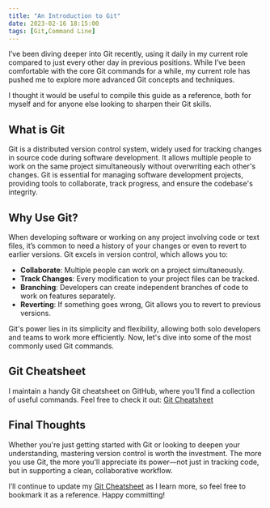```yaml
---
title: "An Introduction to Git"
date: 2023-02-16 18:15:00
tags: [Git,Command Line]
---
```


I’ve been diving deeper into Git recently, using it daily in my current role compared to just every other day in previous positions. While I’ve been comfortable with the core Git commands for a while, my current role has pushed me to explore more advanced Git concepts and techniques.

I thought it would be useful to compile this guide as a reference, both for myself and for anyone else looking to sharpen their Git skills.

## What is Git

Git is a distributed version control system, widely used for tracking changes in source code during software development. It allows multiple people to work on the same project simultaneously without overwriting each other's changes. Git is essential for managing software development projects, providing tools to collaborate, track progress, and ensure the codebase's integrity.

## Why Use Git?

When developing software or working on any project involving code or text files, it’s common to need a history of your changes or even to revert to earlier versions. Git excels in version control, which allows you to:

- **Collaborate**: Multiple people can work on a project simultaneously.
- **Track Changes**: Every modification to your project files can be tracked.
- **Branching**: Developers can create independent branches of code to work on features separately.
- **Reverting**: If something goes wrong, Git allows you to revert to previous versions.

Git's power lies in its simplicity and flexibility, allowing both solo developers and teams to work more efficiently. Now, let's dive into some of the most commonly used Git commands.

## Git Cheatsheet

I maintain a handy Git cheatsheet on GitHub, where you’ll find a collection of useful commands. Feel free to check it out:
[Git Cheatsheet](https://github.com/aut0nate/Git-Commands)

## Final Thoughts

Whether you're just getting started with Git or looking to deepen your understanding, mastering version control is worth the investment. The more you use Git, the more you'll appreciate its power—not just in tracking code, but in supporting a clean, collaborative workflow.

I’ll continue to update my [Git Cheatsheet](https://github.com/aut0nate/Git-Commands) as I learn more, so feel free to bookmark it as a reference. Happy committing!
